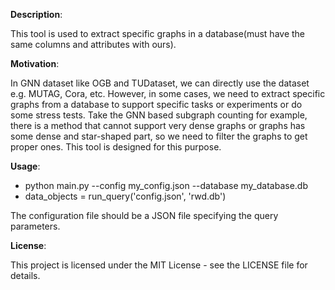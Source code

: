 **Description**:

This tool is used to extract specific graphs in a database(must have the same columns and attributes with ours).

**Motivation**:

In GNN dataset like OGB and TUDataset, we can directly use the dataset e.g. MUTAG, Cora, etc. However, in some cases, we need to extract specific graphs from a database to support specific tasks or experiments or do some stress tests. Take the GNN based subgraph counting for example, there is a method that cannot support very dense graphs or graphs has some dense and star-shaped part, so we need to filter the graphs to get proper ones. This tool is designed for this purpose.

**Usage**:

* python main.py --config my_config.json --database my_database.db
* data_objects = run_query('config.json', 'rwd.db')

The configuration file should be a JSON file specifying the query parameters.

**License**:

This project is licensed under the MIT License - see the LICENSE file for details.
